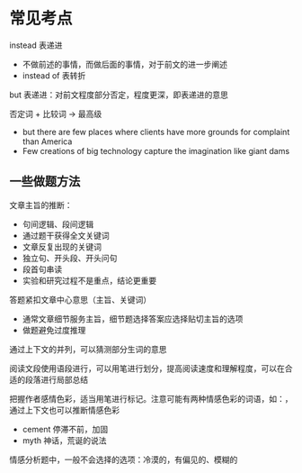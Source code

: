 # 常见考点

instead 表递进

- 不做前述的事情，而做后面的事情，对于前文的进一步阐述
- instead of 表转折

but 表递进：对前文程度部分否定，程度更深，即表递进的意思

否定词 + 比较词 -> 最高级

- but there are few places where clients have more grounds for complaint than America
- Few creations of big technology capture the imagination like giant dams

## 一些做题方法

文章主旨的推断：

- 句间逻辑、段间逻辑
- 通过题干获得全文关键词
- 文章反复出现的关键词
- 独立句、开头段、开头问句
- 段首句串读
- 实验和研究过程不是重点，结论更重要

答题紧扣文章中心意思（主旨、关键词）

- 通常文章细节服务主旨，细节题选择答案应选择贴切主旨的选项
- 做题避免过度推理

通过上下文的并列，可以猜测部分生词的意思

阅读文段使用语段进行，可以用笔进行划分，提高阅读速度和理解程度，可以在合适的段落进行局部总结

把握作者感情色彩，适当用笔进行标记。注意可能有两种情感色彩的词语，如：，通过上下文也可以推断情感色彩

- cement 停滞不前，加固
- myth 神话，荒诞的说法

情感分析题中，一般不会选择的选项：冷漠的，有偏见的、模糊的
